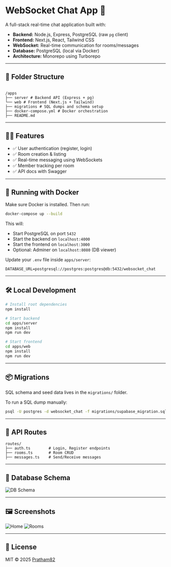 # WebSocket Chat App 💬

A full-stack real-time chat application built with:

- **Backend:** Node.js, Express, PostgreSQL (raw `pg` client)
- **Frontend:** Next.js, React, Tailwind CSS
- **WebSocket:** Real-time communication for rooms/messages
- **Database:** PostgreSQL (local via Docker)
- **Architecture:** Monorepo using Turborepo

---

## 📁 Folder Structure

```

/apps
├── server # Backend API (Express + pg)
└── web # Frontend (Next.js + Tailwind)
├── migrations # SQL dumps and schema setup
├── docker-compose.yml # Docker orchestration
├── README.md

```

---

## 🧑‍💻 Features

- ✅ User authentication (register, login)
- ✅ Room creation & listing
- ✅ Real-time messaging using WebSockets
- ✅ Member tracking per room
- ✅ API docs with Swagger

---

## 🐳 Running with Docker

Make sure Docker is installed. Then run:

```bash
docker-compose up --build
```

This will:

- Start PostgreSQL on port `5432`
- Start the backend on `localhost:4000`
- Start the frontend on `localhost:3000`
- Optional: Adminer on `localhost:8080` (DB viewer)

Update your `.env` file inside `apps/server`:

```
DATABASE_URL=postgresql://postgres:postgres@db:5432/websocket_chat
```

---

## 🛠 Local Development

```bash
# Install root dependencies
npm install

# Start backend
cd apps/server
npm install
npm run dev

# Start frontend
cd apps/web
npm install
npm run dev
```

---

## 📦 Migrations

SQL schema and seed data lives in the `migrations/` folder.

To run a SQL dump manually:

```bash
psql -U postgres -d websocket_chat -f migrations/supabase_migration.sql
```

---

## 📂 API Routes

```
routes/
├── auth.ts        # Login, Register endpoints
├── rooms.ts       # Room CRUD
├── messages.ts    # Send/Receive messages
```

---

## 🧬 Database Schema

![DB Schema](/assets/db_schema.png)

---

## 🖼 Screenshots

![Home](/assets/ui1.png)
![Rooms](/assets/ui2.png)

---

## 📄 License

MIT © 2025 [Pratham82](https://github.com/Pratham82)
